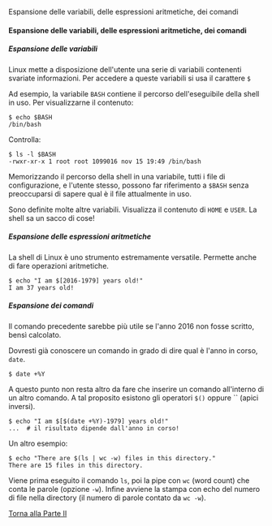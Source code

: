 Espansione delle variabili, delle espressioni aritmetiche, dei comandi


#### Espansione delle variabili, delle espressioni aritmetiche, dei comandi

##### Espansione delle variabili

Linux mette a disposizione dell'utente
una serie di variabili contenenti svariate informazioni.
Per accedere a queste variabili si usa il carattere `$`

Ad esempio, la variabile `BASH` contiene il percorso dell'eseguibile
della shell in uso. Per visualizzarne il contenuto:

```
$ echo $BASH
/bin/bash
```

Controlla:

```
$ ls -l $BASH
-rwxr-xr-x 1 root root 1099016 nov 15 19:49 /bin/bash
```

Memorizzando il percorso della shell in una variabile, tutti i file di configurazione,
e l'utente stesso, possono far riferimento a `$BASH` senza preoccuparsi di sapere
qual è il file attualmente in uso.

Sono definite molte altre variabili. Visualizza il contenuto di
`HOME` e `USER`. La shell sa un sacco di cose!

##### Espansione delle espressioni aritmetiche

La shell di Linux è uno strumento estremamente
versatile. Permette anche di fare operazioni aritmetiche.

```
$ echo "I am $[2016-1979] years old!"
I am 37 years old!
```

##### Espansione dei comandi

Il comando precedente sarebbe più utile
se l'anno 2016 non fosse scritto, bensì calcolato.

Dovresti già conoscere un comando in grado
di dire qual è l'anno in corso, `date`.

```
$ date +%Y
```

A questo punto non resta altro da fare che inserire un comando
all'interno di un altro comando. A tal proposito esistono gli operatori `$()`
oppure `` (apici inversi).

```
$ echo "I am $[$(date +%Y)-1979] years old!"
...  # il risultato dipende dall'anno in corso!
```

Un altro esempio:

```
$ echo "There are $(ls | wc -w) files in this directory."
There are 15 files in this directory.
```

Viene prima eseguito il comando `ls`,
poi la pipe con `wc` (word count) che conta le parole (opzione `-w`).
Infine avviene la stampa con echo del numero di file nella directory
(il numero di parole contato da `wc -w`).

<a href="/activities/2">Torna alla Parte II</a>
